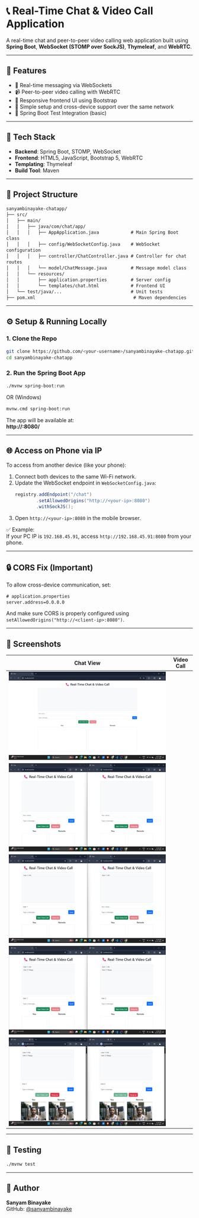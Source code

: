 
# 📞 Real-Time Chat & Video Call Application

A real-time chat and peer-to-peer video calling web application built using **Spring Boot**, **WebSocket (STOMP over SockJS)**, **Thymeleaf**, and **WebRTC**.

---

## 🚀 Features

- 💬 Real-time messaging via WebSockets
- 📹 Peer-to-peer video calling with WebRTC
- 🎨 Responsive frontend UI using Bootstrap
- 🔗 Simple setup and cross-device support over the same network
- 🧪 Spring Boot Test Integration (basic)

---

## 🧱 Tech Stack

- **Backend**: Spring Boot, STOMP, WebSocket
- **Frontend**: HTML5, JavaScript, Bootstrap 5, WebRTC
- **Templating**: Thymeleaf
- **Build Tool**: Maven

---

## 📁 Project Structure

```
sanyambinayake-chatapp/
├── src/
│   ├── main/
│   │   ├── java/com/chat/app/
│   │   │   ├── AppApplication.java            # Main Spring Boot class
│   │   │   ├── config/WebSocketConfig.java    # WebSocket configuration
│   │   │   ├── controller/ChatController.java # Controller for chat routes
│   │   │   └── model/ChatMessage.java         # Message model class
│   │   └── resources/
│   │       ├── application.properties         # Server config
│   │       └── templates/chat.html            # Frontend UI
│   └── test/java/...                          # Unit tests
├── pom.xml                                     # Maven dependencies
```

---

## ⚙️ Setup & Running Locally

### 1. Clone the Repo

```bash
git clone https://github.com/<your-username>/sanyambinayake-chatapp.git
cd sanyambinayake-chatapp
```

### 2. Run the Spring Boot App

```bash
./mvnw spring-boot:run
```

OR (Windows)

```bash
mvnw.cmd spring-boot:run
```

The app will be available at:  
**http://<your-local-ip>:8080/**

---

## 🌐 Access on Phone via IP

To access from another device (like your phone):

1. Connect both devices to the same Wi-Fi network.
2. Update the WebSocket endpoint in `WebSocketConfig.java`:
   ```java
   registry.addEndpoint("/chat")
           .setAllowedOrigins("http://<your-ip>:8080")
           .withSockJS();
   ```
3. Open `http://<your-ip>:8080` in the mobile browser.

✅ Example:  
If your PC IP is `192.168.45.91`, access `http://192.168.45.91:8080` from your phone.

---

## 🔒 CORS Fix (Important)

To allow cross-device communication, set:

```properties
# application.properties
server.address=0.0.0.0
```

And make sure CORS is properly configured using `setAllowedOrigins("http://<client-ip>:8080")`.

---

## 📸 Screenshots

| Chat View | Video Call |
|-----------|------------|
| ![Image](https://github.com/SanyamBinayake/chatApp/blob/3a63a579f05213a394f757cfa6fc0c93307acd28/Screenshot%20(162).png)|
|![Image](https://github.com/SanyamBinayake/chatApp/blob/3a63a579f05213a394f757cfa6fc0c93307acd28/Screenshot%20(163).png)|
|![Image](https://github.com/SanyamBinayake/chatApp/blob/3a63a579f05213a394f757cfa6fc0c93307acd28/Screenshot%20(164).png)|
|![Image](https://github.com/SanyamBinayake/chatApp/blob/3a63a579f05213a394f757cfa6fc0c93307acd28/Screenshot%20(165).png)|
|![Image](https://github.com/SanyamBinayake/chatApp/blob/3a63a579f05213a394f757cfa6fc0c93307acd28/Screenshot%20(166).png)|


---

## 🧪 Testing

```bash
./mvnw test
```

---

## 🙋 Author

**Sanyam Binayake**  
GitHub: [@sanyambinayake](https://github.com/sanyambinayake)

